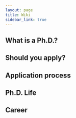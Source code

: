 ```yaml
---
layout: page
title: Wiki
sidebar_link: true
---
```


## What is a Ph.D.?



## Should you apply?


## Application process



## Ph.D. Life


## Career